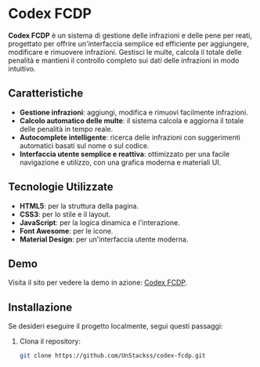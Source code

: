 # Codex FCDP

**Codex FCDP** è un sistema di gestione delle infrazioni e delle pene per reati, progettato per offrire un'interfaccia semplice ed efficiente per aggiungere, modificare e rimuovere infrazioni. Gestisci le multe, calcola il totale delle penalità e mantieni il controllo completo sui dati delle infrazioni in modo intuitivo.

## Caratteristiche

- **Gestione infrazioni**: aggiungi, modifica e rimuovi facilmente infrazioni.
- **Calcolo automatico delle multe**: il sistema calcola e aggiorna il totale delle penalità in tempo reale.
- **Autocomplete intelligente**: ricerca delle infrazioni con suggerimenti automatici basati sul nome o sul codice.
- **Interfaccia utente semplice e reattiva**: ottimizzato per una facile navigazione e utilizzo, con una grafica moderna e materiali UI.

## Tecnologie Utilizzate

- **HTML5**: per la struttura della pagina.
- **CSS3**: per lo stile e il layout.
- **JavaScript**: per la logica dinamica e l'interazione.
- **Font Awesome**: per le icone.
- **Material Design**: per un'interfaccia utente moderna.

## Demo

Visita il sito per vedere la demo in azione: [Codex FCDP](https://codex.unstackss.dev/).

## Installazione

Se desideri eseguire il progetto localmente, segui questi passaggi:

1. Clona il repository:

   ```bash
   git clone https://github.com/UnStackss/codex-fcdp.git
